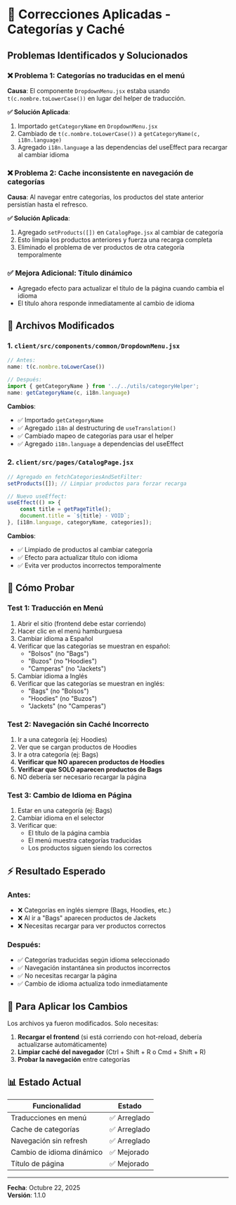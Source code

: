 # 🔧 Correcciones Aplicadas - Categorías y Caché

## Problemas Identificados y Solucionados

### ❌ **Problema 1: Categorías no traducidas en el menú**
**Causa**: El componente `DropdownMenu.jsx` estaba usando `t(c.nombre.toLowerCase())` en lugar del helper de traducción.

**✅ Solución Aplicada**:
1. Importado `getCategoryName` en `DropdownMenu.jsx`
2. Cambiado de `t(c.nombre.toLowerCase())` a `getCategoryName(c, i18n.language)`
3. Agregado `i18n.language` a las dependencias del useEffect para recargar al cambiar idioma

### ❌ **Problema 2: Cache inconsistente en navegación de categorías**
**Causa**: Al navegar entre categorías, los productos del state anterior persistían hasta el refresco.

**✅ Solución Aplicada**:
1. Agregado `setProducts([])` en `CatalogPage.jsx` al cambiar de categoría
2. Esto limpia los productos anteriores y fuerza una recarga completa
3. Eliminado el problema de ver productos de otra categoría temporalmente

### ✅ **Mejora Adicional: Título dinámico**
- Agregado efecto para actualizar el título de la página cuando cambia el idioma
- El título ahora responde inmediatamente al cambio de idioma

## 📝 Archivos Modificados

### 1. `client/src/components/common/DropdownMenu.jsx`
```javascript
// Antes:
name: t(c.nombre.toLowerCase())

// Después:
import { getCategoryName } from '../../utils/categoryHelper';
name: getCategoryName(c, i18n.language)
```

**Cambios**:
- ✅ Importado `getCategoryName`
- ✅ Agregado `i18n` al destructuring de `useTranslation()`
- ✅ Cambiado mapeo de categorías para usar el helper
- ✅ Agregado `i18n.language` a dependencias del useEffect

### 2. `client/src/pages/CatalogPage.jsx`
```javascript
// Agregado en fetchCategoriesAndSetFilter:
setProducts([]); // Limpiar productos para forzar recarga

// Nuevo useEffect:
useEffect(() => {
    const title = getPageTitle();
    document.title = `${title} - VOID`;
}, [i18n.language, categoryName, categories]);
```

**Cambios**:
- ✅ Limpiado de productos al cambiar categoría
- ✅ Efecto para actualizar título con idioma
- ✅ Evita ver productos incorrectos temporalmente

## 🧪 Cómo Probar

### Test 1: Traducción en Menú
1. Abrir el sitio (frontend debe estar corriendo)
2. Hacer clic en el menú hamburguesa
3. Cambiar idioma a Español
4. Verificar que las categorías se muestran en español:
   - "Bolsos" (no "Bags")
   - "Buzos" (no "Hoodies")
   - "Camperas" (no "Jackets")
5. Cambiar idioma a Inglés
6. Verificar que las categorías se muestran en inglés:
   - "Bags" (no "Bolsos")
   - "Hoodies" (no "Buzos")
   - "Jackets" (no "Camperas")

### Test 2: Navegación sin Caché Incorrecto
1. Ir a una categoría (ej: Hoodies)
2. Ver que se cargan productos de Hoodies
3. Ir a otra categoría (ej: Bags)
4. **Verificar que NO aparecen productos de Hoodies**
5. **Verificar que SOLO aparecen productos de Bags**
6. NO debería ser necesario recargar la página

### Test 3: Cambio de Idioma en Página
1. Estar en una categoría (ej: Bags)
2. Cambiar idioma en el selector
3. Verificar que:
   - El título de la página cambia
   - El menú muestra categorías traducidas
   - Los productos siguen siendo los correctos

## ⚡ Resultado Esperado

### Antes:
- ❌ Categorías en inglés siempre (Bags, Hoodies, etc.)
- ❌ Al ir a "Bags" aparecen productos de Jackets
- ❌ Necesitas recargar para ver productos correctos

### Después:
- ✅ Categorías traducidas según idioma seleccionado
- ✅ Navegación instantánea sin productos incorrectos
- ✅ No necesitas recargar la página
- ✅ Cambio de idioma actualiza todo inmediatamente

## 🚀 Para Aplicar los Cambios

Los archivos ya fueron modificados. Solo necesitas:

1. **Recargar el frontend** (si está corriendo con hot-reload, debería actualizarse automáticamente)
2. **Limpiar caché del navegador** (Ctrl + Shift + R o Cmd + Shift + R)
3. **Probar la navegación** entre categorías

## 📊 Estado Actual

| Funcionalidad | Estado |
|---------------|--------|
| Traducciones en menú | ✅ Arreglado |
| Cache de categorías | ✅ Arreglado |
| Navegación sin refresh | ✅ Arreglado |
| Cambio de idioma dinámico | ✅ Mejorado |
| Título de página | ✅ Mejorado |

---

**Fecha**: Octubre 22, 2025  
**Versión**: 1.1.0
